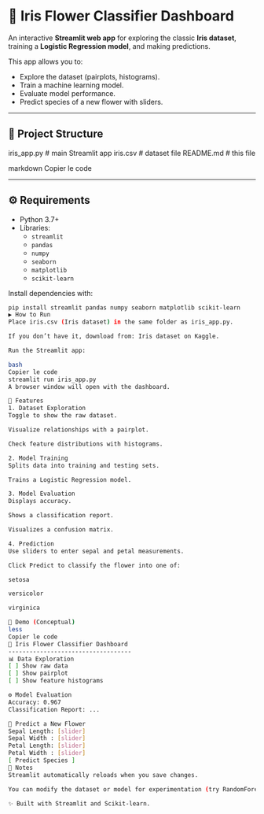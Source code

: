 # 🌸 Iris Flower Classifier Dashboard

An interactive **Streamlit web app** for exploring the classic **Iris dataset**, training a **Logistic Regression model**, and making predictions.  

This app allows you to:  
- Explore the dataset (pairplots, histograms).  
- Train a machine learning model.  
- Evaluate model performance.  
- Predict species of a new flower with sliders.  

---

## 📂 Project Structure

iris_app.py # main Streamlit app
iris.csv # dataset file
README.md # this file

markdown
Copier le code

---

## ⚙️ Requirements

- Python 3.7+  
- Libraries:  
  - `streamlit`  
  - `pandas`  
  - `numpy`  
  - `seaborn`  
  - `matplotlib`  
  - `scikit-learn`  

Install dependencies with:  

```bash
pip install streamlit pandas numpy seaborn matplotlib scikit-learn
▶️ How to Run
Place iris.csv (Iris dataset) in the same folder as iris_app.py.

If you don’t have it, download from: Iris dataset on Kaggle.

Run the Streamlit app:

bash
Copier le code
streamlit run iris_app.py
A browser window will open with the dashboard.

🎨 Features
1. Dataset Exploration
Toggle to show the raw dataset.

Visualize relationships with a pairplot.

Check feature distributions with histograms.

2. Model Training
Splits data into training and testing sets.

Trains a Logistic Regression model.

3. Model Evaluation
Displays accuracy.

Shows a classification report.

Visualizes a confusion matrix.

4. Prediction
Use sliders to enter sepal and petal measurements.

Click Predict to classify the flower into one of:

setosa

versicolor

virginica

📸 Demo (Conceptual)
less
Copier le code
🌸 Iris Flower Classifier Dashboard
-----------------------------------
📊 Data Exploration
[ ] Show raw data
[ ] Show pairplot
[ ] Show feature histograms

⚙️ Model Evaluation
Accuracy: 0.967
Classification Report: ...

🌸 Predict a New Flower
Sepal Length: [slider]
Sepal Width : [slider]
Petal Length: [slider]
Petal Width : [slider]
[ Predict Species ]
📝 Notes
Streamlit automatically reloads when you save changes.

You can modify the dataset or model for experimentation (try RandomForestClassifier or SVM).

✨ Built with Streamlit and Scikit-learn.

